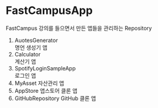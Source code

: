 # FastCampusApp
FastCampus 강의를 들으면서 만든 앱들을 관리하는 Repository

1. AuotesGenerator  
명언 생성기 앱
2. Calculator  
계산기 앱
3. SpotifyLoginSampleApp  
로그인 앱
4. MyAsset
자산관리 앱
5. AppStore
앱스토어 클론 앱
6. GitHubRepository
GitHub 클론 앱
